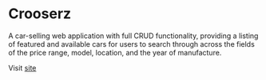 # Crooserz
A car-selling web application with full CRUD functionality, providing a listing of featured and available cars for users to search through across the fields of the price range, model, location, and the year of manufacture.

Visit [site](https://stormy-ravine-41898.herokuapp.com/)
